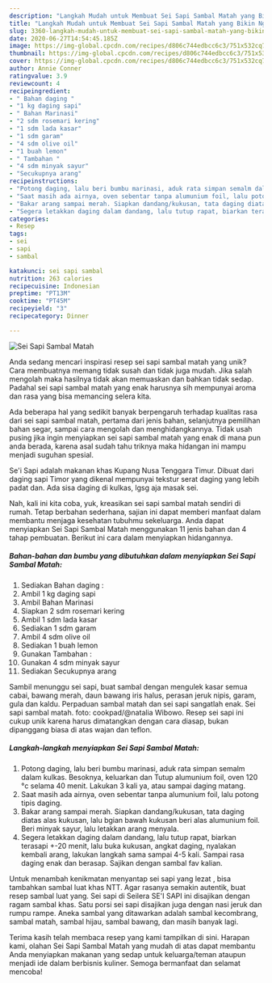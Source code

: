 ```yaml
---
description: "Langkah Mudah untuk Membuat Sei Sapi Sambal Matah yang Bikin Ngiler"
title: "Langkah Mudah untuk Membuat Sei Sapi Sambal Matah yang Bikin Ngiler"
slug: 3360-langkah-mudah-untuk-membuat-sei-sapi-sambal-matah-yang-bikin-ngiler
date: 2020-06-27T14:54:45.185Z
image: https://img-global.cpcdn.com/recipes/d806c744edbcc6c3/751x532cq70/sei-sapi-sambal-matah-foto-resep-utama.jpg
thumbnail: https://img-global.cpcdn.com/recipes/d806c744edbcc6c3/751x532cq70/sei-sapi-sambal-matah-foto-resep-utama.jpg
cover: https://img-global.cpcdn.com/recipes/d806c744edbcc6c3/751x532cq70/sei-sapi-sambal-matah-foto-resep-utama.jpg
author: Annie Conner
ratingvalue: 3.9
reviewcount: 4
recipeingredient:
- " Bahan daging "
- "1 kg daging sapi"
- " Bahan Marinasi"
- "2 sdm rosemari kering"
- "1 sdm lada kasar"
- "1 sdm garam"
- "4 sdm olive oil"
- "1 buah lemon"
- " Tambahan "
- "4 sdm minyak sayur"
- "Secukupnya arang"
recipeinstructions:
- "Potong daging, lalu beri bumbu marinasi, aduk rata simpan semalm dalam kulkas. Besoknya, keluarkan dan Tutup alumunium foil, oven 120 °c selama 40 menit. Lakukan 3 kali ya, atau sampai daging matang."
- "Saat masih ada airnya, oven sebentar tanpa alumunium foil, lalu potong tipis daging."
- "Bakar arang sampai merah. Siapkan dandang/kukusan, tata daging diatas alas kukusan, lalu bgian bawah kukusan beri alas alumunium foil. Beri minyak sayur, lalu letakkan arang menyala."
- "Segera letakkan daging dalam dandang, lalu tutup rapat, biarkan terasapi +-20 menit, lalu buka kukusan, angkat daging, nyalakan kembali arang, lakukan langkah sama sampai 4-5 kali. Sampai rasa daging enak dan berasap. Sajikan dengan sambal fav kalian."
categories:
- Resep
tags:
- sei
- sapi
- sambal

katakunci: sei sapi sambal 
nutrition: 263 calories
recipecuisine: Indonesian
preptime: "PT13M"
cooktime: "PT45M"
recipeyield: "3"
recipecategory: Dinner

---
```



![Sei Sapi Sambal Matah](https://img-global.cpcdn.com/recipes/d806c744edbcc6c3/751x532cq70/sei-sapi-sambal-matah-foto-resep-utama.jpg)

Anda sedang mencari inspirasi resep sei sapi sambal matah yang unik? Cara membuatnya memang tidak susah dan tidak juga mudah. Jika salah mengolah maka hasilnya tidak akan memuaskan dan bahkan tidak sedap. Padahal sei sapi sambal matah yang enak harusnya sih mempunyai aroma dan rasa yang bisa memancing selera kita.

Ada beberapa hal yang sedikit banyak berpengaruh terhadap kualitas rasa dari sei sapi sambal matah, pertama dari jenis bahan, selanjutnya pemilihan bahan segar, sampai cara mengolah dan menghidangkannya. Tidak usah pusing jika ingin menyiapkan sei sapi sambal matah yang enak di mana pun anda berada, karena asal sudah tahu triknya maka hidangan ini mampu menjadi suguhan spesial.

Se&#39;i Sapi adalah makanan khas Kupang Nusa Tenggara Timur. Dibuat dari daging sapi Timor yang dikenal mempunyai tekstur serat daging yang lebih padat dan. Ada sisa daging di kulkas, lgsg aja masak sei.


Nah, kali ini kita coba, yuk, kreasikan sei sapi sambal matah sendiri di rumah. Tetap berbahan sederhana, sajian ini dapat memberi manfaat dalam membantu menjaga kesehatan tubuhmu sekeluarga. Anda dapat menyiapkan Sei Sapi Sambal Matah menggunakan 11 jenis bahan dan 4 tahap pembuatan. Berikut ini cara dalam menyiapkan hidangannya.

<!--inarticleads1-->

##### Bahan-bahan dan bumbu yang dibutuhkan dalam menyiapkan Sei Sapi Sambal Matah:

1. Sediakan  Bahan daging :
1. Ambil 1 kg daging sapi
1. Ambil  Bahan Marinasi
1. Siapkan 2 sdm rosemari kering
1. Ambil 1 sdm lada kasar
1. Sediakan 1 sdm garam
1. Ambil 4 sdm olive oil
1. Sediakan 1 buah lemon
1. Gunakan  Tambahan :
1. Gunakan 4 sdm minyak sayur
1. Sediakan Secukupnya arang


Sambil menunggu sei sapi, buat sambal dengan mengulek kasar semua cabai, bawang merah, daun bawang iris halus, perasan jeruk nipis, garam, gula dan kaldu. Perpaduan sambal matah dan sei sapi sangatlah enak. Sei sapi sambal matah. foto: cookpad/@natalia Wibowo. Resep sei sapi ini cukup unik karena harus dimatangkan dengan cara diasap, bukan dipanggang biasa di atas wajan dan teflon. 

<!--inarticleads2-->

##### Langkah-langkah menyiapkan Sei Sapi Sambal Matah:

1. Potong daging, lalu beri bumbu marinasi, aduk rata simpan semalm dalam kulkas. Besoknya, keluarkan dan Tutup alumunium foil, oven 120 °c selama 40 menit. Lakukan 3 kali ya, atau sampai daging matang.
1. Saat masih ada airnya, oven sebentar tanpa alumunium foil, lalu potong tipis daging.
1. Bakar arang sampai merah. Siapkan dandang/kukusan, tata daging diatas alas kukusan, lalu bgian bawah kukusan beri alas alumunium foil. Beri minyak sayur, lalu letakkan arang menyala.
1. Segera letakkan daging dalam dandang, lalu tutup rapat, biarkan terasapi +-20 menit, lalu buka kukusan, angkat daging, nyalakan kembali arang, lakukan langkah sama sampai 4-5 kali. Sampai rasa daging enak dan berasap. Sajikan dengan sambal fav kalian.


Untuk menambah kenikmatan menyantap sei sapi yang lezat , bisa tambahkan sambal luat khas NTT. Agar rasanya semakin autentik, buat resep sambal luat yang. Sei sapi di Seilera SE&#39;I SAPI ini disajikan dengan ragam sambal khas. Satu porsi sei sapi disajikan juga dengan nasi jeruk dan rumpu rampe. Aneka sambal yang ditawarkan adalah sambal kecombrang, sambal matah, sambal hijau, sambal bawang, dan masih banyak lagi. 

Terima kasih telah membaca resep yang kami tampilkan di sini. Harapan kami, olahan Sei Sapi Sambal Matah yang mudah di atas dapat membantu Anda menyiapkan makanan yang sedap untuk keluarga/teman ataupun menjadi ide dalam berbisnis kuliner. Semoga bermanfaat dan selamat mencoba!
